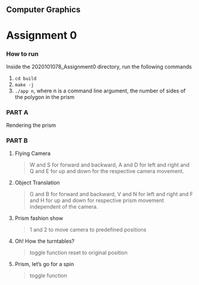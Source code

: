 ## Computer Graphics
# Assignment 0


### How to run
Inside the 2020101078_Assignment0 directory, run the following commands
1. `cd build`
2. `make -j`
3. `./app n`, where n is a command line argument, the number of sides of the polygon in the prism
   
### PART A
Rendering the prism

### PART B
1. Flying Camera
   >W and S for forward and backward, A and D for left and right and Q and E for up and down for the respective camera movement.
2. Object Translation
    >G and B for forward and backward, V and N for left and right and F and H for up and down for respective prism movement independent of the camera.
3. Prism fashion show
    >1 and 2 to move camera to predefined positions
4. Oh! How the turntables?
   >toggle function
   >reset to original position
5. Prism, let’s go for a spin
   >toggle function

